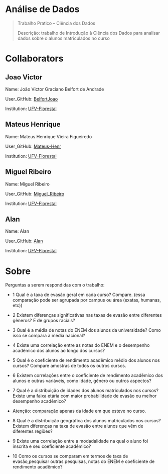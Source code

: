 # Análise de Dados
> Trabalho Pratico – Ciência dos Dados
> 
>Descrição: trabalho de Introdução à Ciência dos Dados para analisar dados sobre o alunos matriculados no curso
# Collaborators
## Joao Victor
Name: João Victor Graciano Belfort de Andrade

User_GitHub: [BelfortJoao](https://github.com/BelfortJoao)

Institution: [UFV-Florestal](https://www.novoscursos.ufv.br/graduacao/caf/ccp/www/)

## Mateus Henrique
Name: Mateus Henrique Vieira Figueiredo

User_GitHub: [Mateus-Henr](https://github.com/Mateus-Henr)

Institution: [UFV-Florestal](https://www.novoscursos.ufv.br/graduacao/caf/ccp/www/)

## Miguel Ribeiro
Name: Miguel Ribeiro

User_GitHub: [Miguel_Ribeiro](https://github.com/miguelribeirokk)

Institution: [UFV-Florestal](https://www.novoscursos.ufv.br/graduacao/caf/ccp/www/)

## Alan
Name: Alan

User_GitHub: [Alan]()

Institution: [UFV-Florestal](https://www.novoscursos.ufv.br/graduacao/caf/ccp/www/)

# Sobre

Perguntas a serem respondidas com o trabalho:

* 1 Qual é a taxa de evasão geral em cada curso? Compare. (essa comparação pode ser agrupada por campus ou área (exatas, humanas, etc))

* 2 Existem diferenças significativas nas taxas de evasão entre diferentes gêneros? E de grupos raciais?

* 3 Qual é a média de notas do ENEM dos alunos da universidade? Como isso se compara à média nacional?

* 4 Existe uma correlação entre as notas do ENEM e o desempenho acadêmico dos alunos ao longo dos cursos?

* 5 Qual é o coeficiente de rendimento acadêmico médio dos alunos nos cursos? Compare amostras de todos os outros cursos.

* 6 Existem correlações entre o coeficiente de rendimento acadêmico dos alunos e outras variáveis, como idade, gênero ou outros aspectos?

* 7 Qual é a distribuição de idades dos alunos matriculados nos cursos? Existe uma faixa etária com maior probabilidade de evasão ou melhor desempenho acadêmico?
*  Atenção: comparação apenas da idade em que esteve no curso.

* 8 Qual é a distribuição geográfica dos alunos matriculados nos cursos? Existem diferenças na taxa de evasão entre alunos que vêm de diferentes regiões?

* 9 Existe uma correlação entre a modadalidade na qual o aluno foi inscrita e seu coeficiente acadêmico?

* 10 Como os cursos se comparam em termos de taxa de evasão,pesquisar outras pesquisas, notas do ENEM e coeficiente de rendimento acadêmico?
